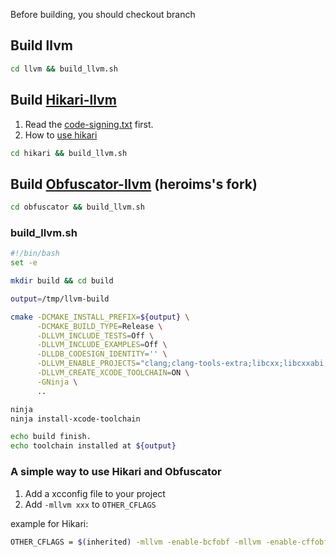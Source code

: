 Before building, you should checkout branch

## Build llvm

```bash
cd llvm && build_llvm.sh
```

## Build [Hikari-llvm](https://github.com/HikariObfuscator/Hikari)

1. Read the [code-signing.txt](https://github.com/llvm-mirror/lldb/blob/master/docs/code-signing.txt) first.
2. How to [use hikari](https://github.com/HikariObfuscator/Hikari/wiki/Usage)

```bash
cd hikari && build_llvm.sh
```

## Build [Obfuscator-llvm](https://github.com/heroims/obfuscator) (heroims's fork)

```bash
cd obfuscator && build_llvm.sh
```

### build_llvm.sh

```bash
#!/bin/bash
set -e

mkdir build && cd build

output=/tmp/llvm-build

cmake -DCMAKE_INSTALL_PREFIX=${output} \
      -DCMAKE_BUILD_TYPE=Release \
      -DLLVM_INCLUDE_TESTS=Off \
      -DLLVM_INCLUDE_EXAMPLES=Off \
      -DLLDB_CODESIGN_IDENTITY='' \
      -DLLVM_ENABLE_PROJECTS="clang;clang-tools-extra;libcxx;libcxxabi;compiler-rt;libunwind;polly;lld" \
      -DLLVM_CREATE_XCODE_TOOLCHAIN=ON \
      -GNinja \
      ..

ninja
ninja install-xcode-toolchain

echo build finish.
echo toolchain installed at ${output}
```

### A simple way to use Hikari and Obfuscator

1. Add a xcconfig file to your project
2. Add `-mllvm xxx` to `OTHER_CFLAGS`

example for Hikari:

```bash
OTHER_CFLAGS = $(inherited) -mllvm -enable-bcfobf -mllvm -enable-cffobf -mllvm -enable-splitobf -mllvm -enable-subobf -mllvm -enable-indibran
```
